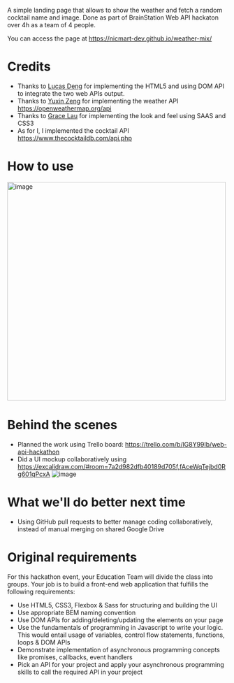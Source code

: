 A simple landing page that allows to show the weather and fetch a random cocktail name and image.
Done as part of BrainStation Web API hackaton over 4h as a team of 4 people.

You can access the page at https://nicmart-dev.github.io/weather-mix/

# Credits
- Thanks to [Lucas Deng](https://github.com/littlexu87) for implementing the HTML5 and using DOM API to integrate the two web APIs output.
- Thanks to [Yuxin Zeng](https://github.com/speedemon-21) for implementing the weather API https://openweathermap.org/api
- Thanks to [Grace Lau](https://github.com/gracelau) for implementing the look and feel using SAAS and CSS3
- As for I, I implemented the cocktail API https://www.thecocktaildb.com/api.php

# How to use

<img width="500" alt="image" src="https://github.com/nicmart-dev/weather-mix/assets/10499747/213fe8d2-6345-4b71-adf4-a9e048f70ce6">


# Behind the scenes
- Planned the work using Trello board: https://trello.com/b/lG8Y99Ib/web-api-hackathon
- Did a UI mockup collaboratively using https://excalidraw.com/#room=7a2d982dfb40189d705f,fAceWqTejbd0Rg601qPcxA
 ![image](https://github.com/nicmart-dev/BrainStation-Web-API-Hackathon/assets/10499747/e6a923cc-1903-47d5-beab-51826d1a02bf)


# What we'll do better next time
- Using GitHub pull requests to better manage coding collaboratively, instead of manual merging on shared Google Drive
  
# Original requirements
For this hackathon event, your Education Team will divide the class into groups.
Your job is to build a front-end web application that fulfills the following requirements:
- Use HTML5, CSS3, Flexbox & Sass for structuring and building the UI
- Use appropriate BEM naming convention
- Use DOM APIs for adding/deleting/updating the elements on your page
- Use the fundamentals of programming in Javascript to write your logic. This would entail usage of variables, control flow statements, functions, loops & DOM APIs
- Demonstrate implementation of asynchronous programming concepts like promises, callbacks, event handlers
- Pick an API for your project and apply your asynchronous programming skills to call the required API in your project




